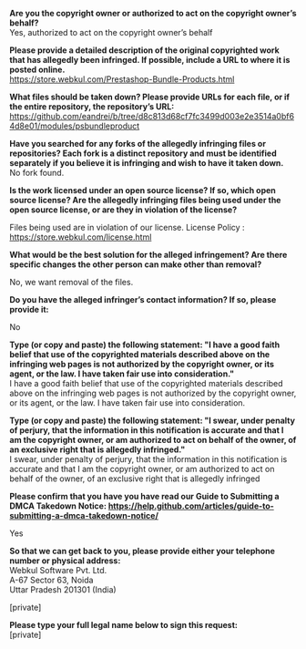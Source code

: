 **Are you the copyright owner or authorized to act on the copyright owner’s behalf?**  
Yes, authorized to act on the copyright owner’s behalf

**Please provide a detailed description of the original copyrighted work that has allegedly been infringed. If possible, include a URL to where it is posted online.**  
https://store.webkul.com/Prestashop-Bundle-Products.html

**What files should be taken down? Please provide URLs for each file, or if the entire repository, the repository’s URL:**  
https://github.com/eandrei/b/tree/d8c813d68cf7fc3499d003e2e3514a0bf64d8e01/modules/psbundleproduct

**Have you searched for any forks of the allegedly infringing files or repositories? Each fork is a distinct repository and must be identified separately if you believe it is infringing and wish to have it taken down.**  
No fork found.

**Is the work licensed under an open source license? If so, which open source license? Are the allegedly infringing files being used under the open source license, or are they in violation of the license?**  

Files being used are in violation of our license.
License Policy : https://store.webkul.com/license.html

**What would be the best solution for the alleged infringement? Are there specific changes the other person can make other than removal?**  

No, we want removal of the files.

**Do you have the alleged infringer’s contact information? If so, please provide it:**  

No

**Type (or copy and paste) the following statement: "I have a good faith belief that use of the copyrighted materials described above on the infringing web pages is not authorized by the copyright owner, or its agent, or the law. I have taken fair use into consideration."**  
I have a good faith belief that use of the copyrighted materials described above on the infringing web pages is not authorized by the copyright owner, or its agent, or the law. I have taken fair use into consideration.

**Type (or copy and paste) the following statement: "I swear, under penalty of perjury, that the information in this notification is accurate and that I am the copyright owner, or am authorized to act on behalf of the owner, of an exclusive right that is allegedly infringed."**  
I swear, under penalty of perjury, that the information in this notification is accurate and that I am the copyright owner, or am authorized to act on behalf of the owner, of an exclusive right that is allegedly infringed

**Please confirm that you have you have read our Guide to Submitting a DMCA Takedown Notice: https://help.github.com/articles/guide-to-submitting-a-dmca-takedown-notice/**  

Yes

**So that we can get back to you, please provide either your telephone number or physical address:**  
Webkul Software Pvt. Ltd.  
A-67 Sector 63, Noida  
Uttar Pradesh 201301 (India)  

[private]  

**Please type your full legal name below to sign this request:**  
[private]  
